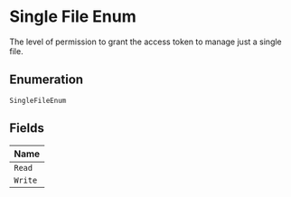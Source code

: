 
# Single File Enum

The level of permission to grant the access token to manage just a single file.

## Enumeration

`SingleFileEnum`

## Fields

| Name |
|  --- |
| `Read` |
| `Write` |

